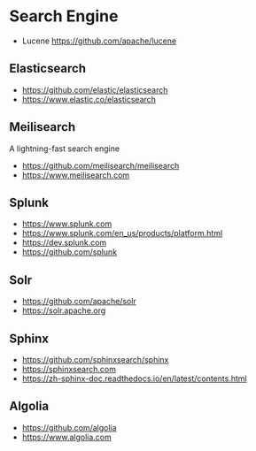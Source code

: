 # Search Engine
- Lucene https://github.com/apache/lucene


## Elasticsearch
- https://github.com/elastic/elasticsearch
- https://www.elastic.co/elasticsearch


## Meilisearch
A lightning-fast search engine
- https://github.com/meilisearch/meilisearch
- https://www.meilisearch.com


## Splunk
- https://www.splunk.com
- https://www.splunk.com/en_us/products/platform.html
- https://dev.splunk.com
- https://github.com/splunk


## Solr
- https://github.com/apache/solr
- https://solr.apache.org


## Sphinx
- https://github.com/sphinxsearch/sphinx
- https://sphinxsearch.com
- https://zh-sphinx-doc.readthedocs.io/en/latest/contents.html


## Algolia
- https://github.com/algolia
- https://www.algolia.com

